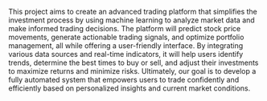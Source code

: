 This project aims to create an advanced trading platform that simplifies the investment process by using machine learning to analyze market data and make informed trading decisions. The platform will predict stock price movements, generate actionable trading signals, and optimize portfolio management, all while offering a user-friendly interface. By integrating various data sources and real-time indicators, it will help users identify trends, determine the best times to buy or sell, and adjust their investments to maximize returns and minimize risks. Ultimately, our goal is to develop a fully automated system that empowers users to trade confidently and efficiently based on personalized insights and current market conditions.
